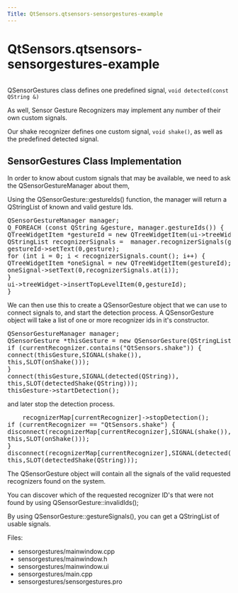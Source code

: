```yaml
---
Title: QtSensors.qtsensors-sensorgestures-example
---
```


# QtSensors.qtsensors-sensorgestures-example

<span class="subtitle"></span>
<!-- $$$sensorgestures-description -->
<p class="centerAlign"><img src="https://developer.ubuntu.com/static/devportal_uploaded/94c78a49-e4a3-4681-98c3-8ecd2e68b530-../qtsensors-sensorgestures-example/images/sensorgesturecpp.png" alt="" /></p><p>QSensorGestures class defines one predefined signal, <code>void detected(const QString &amp;)</code></p>
<p>As well, Sensor Gesture Recognizers may implement any number of their own custom signals.</p>
<p>Our shake recognizer defines one custom signal, <code>void shake()</code>, as well as the predefined detected signal.</p>
<h2 id="sensorgestures-class-implementation">SensorGestures Class Implementation</h2>
<p>In order to know about custom signals that may be available, we need to ask the QSensorGestureManager about them,</p>
<p>Using the QSensorGesture::gestureIds() function, the manager will return a QStringList of known and valid gesture Ids.</p>
<pre class="cpp"><span class="type">QSensorGestureManager</span> manager;
Q_FOREACH (<span class="keyword">const</span> <span class="type">QString</span> <span class="operator">&amp;</span>gesture<span class="operator">,</span> manager<span class="operator">.</span>gestureIds()) {
<span class="type">QTreeWidgetItem</span> <span class="operator">*</span>gestureId <span class="operator">=</span> <span class="keyword">new</span> <span class="type">QTreeWidgetItem</span>(ui<span class="operator">-</span><span class="operator">&gt;</span>treeWidget);
<span class="type">QStringList</span> recognizerSignals <span class="operator">=</span>  manager<span class="operator">.</span>recognizerSignals(gesture);
gestureId<span class="operator">-</span><span class="operator">&gt;</span>setText(<span class="number">0</span><span class="operator">,</span>gesture);
<span class="keyword">for</span> (<span class="type">int</span> i <span class="operator">=</span> <span class="number">0</span>; i <span class="operator">&lt;</span> recognizerSignals<span class="operator">.</span>count(); i<span class="operator">+</span><span class="operator">+</span>) {
<span class="type">QTreeWidgetItem</span> <span class="operator">*</span>oneSignal <span class="operator">=</span> <span class="keyword">new</span> <span class="type">QTreeWidgetItem</span>(gestureId);
oneSignal<span class="operator">-</span><span class="operator">&gt;</span>setText(<span class="number">0</span><span class="operator">,</span>recognizerSignals<span class="operator">.</span>at(i));
}
ui<span class="operator">-</span><span class="operator">&gt;</span>treeWidget<span class="operator">-</span><span class="operator">&gt;</span>insertTopLevelItem(<span class="number">0</span><span class="operator">,</span>gestureId);
}</pre>
<p>We can then use this to create a QSensorGesture object that we can use to connect signals to, and start the detection process. A QSensorGesture object will take a list of one or more recognizer ids in it's constructor.</p>
<pre class="cpp"><span class="type">QSensorGestureManager</span> manager;
<span class="type">QSensorGesture</span> <span class="operator">*</span>thisGesture <span class="operator">=</span> <span class="keyword">new</span> <span class="type">QSensorGesture</span>(<span class="type">QStringList</span>() <span class="operator">&lt;</span><span class="operator">&lt;</span> currentRecognizer<span class="operator">,</span> <span class="keyword">this</span>);
<span class="keyword">if</span> (currentRecognizer<span class="operator">.</span>contains(<span class="string">&quot;QtSensors.shake&quot;</span>)) {
connect(thisGesture<span class="operator">,</span>SIGNAL(shake())<span class="operator">,</span>
<span class="keyword">this</span><span class="operator">,</span>SLOT(onShake()));
}
connect(thisGesture<span class="operator">,</span>SIGNAL(detected(<span class="type">QString</span>))<span class="operator">,</span>
<span class="keyword">this</span><span class="operator">,</span>SLOT(detectedShake(<span class="type">QString</span>)));
thisGesture<span class="operator">-</span><span class="operator">&gt;</span>startDetection();</pre>
<p>and later stop the detection process.</p>
<pre class="cpp">    recognizerMap<span class="operator">[</span>currentRecognizer<span class="operator">]</span><span class="operator">-</span><span class="operator">&gt;</span>stopDetection();
<span class="keyword">if</span> (currentRecognizer <span class="operator">=</span><span class="operator">=</span> <span class="string">&quot;QtSensors.shake&quot;</span>) {
disconnect(recognizerMap<span class="operator">[</span>currentRecognizer<span class="operator">]</span><span class="operator">,</span>SIGNAL(shake())<span class="operator">,</span>
<span class="keyword">this</span><span class="operator">,</span>SLOT(onShake()));
}
disconnect(recognizerMap<span class="operator">[</span>currentRecognizer<span class="operator">]</span><span class="operator">,</span>SIGNAL(detected(<span class="type">QString</span>))<span class="operator">,</span>
<span class="keyword">this</span><span class="operator">,</span>SLOT(detectedShake(<span class="type">QString</span>)));</pre>
<p>The QSensorGesture object will contain all the signals of the valid requested recognizers found on the system.</p>
<p>You can discover which of the requested recognizer ID's that were not found by using QSensorGesture::invalidIds();</p>
<p>By using QSensorGesture::gestureSignals(), you can get a QStringList of usable signals.</p>
<p>Files:</p>
<ul>
<li>sensorgestures/mainwindow.cpp</li>
<li>sensorgestures/mainwindow.h</li>
<li>sensorgestures/mainwindow.ui</li>
<li>sensorgestures/main.cpp</li>
<li>sensorgestures/sensorgestures.pro</li>
</ul>
<!-- @@@sensorgestures -->
